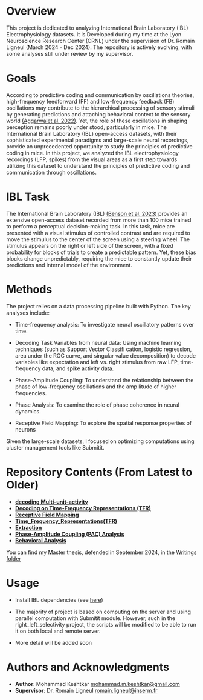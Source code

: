 # Overview

This project is dedicated to analyzing International Brain Laboratory (IBL) Electrophysiology datasets. It is Developed during my time at the Lyon Neuroscience Research Center (CRNL) under the supervision of Dr. Romain Ligneul (March 2024 - Dec 2024). The repository is actively evolving, with some analyses still under review by my supervisor.

# Goals

According to predictive coding and communication by oscillations theories, high-frequency feedforward (FF) and low-frequency feedback (FB) oscillations may contribute to the hierarchical processing of sensory stimuli by generating predictions and attaching behavioral context to the sensory world [(Aggarwalet al. 2022)](https://www.nature.com/articles/s41467-022-32378-x). Yet, the role of these oscillations in shaping perception remains poorly under stood, particularly in mice. The International Brain Laboratory (IBL) open-access datasets, with their sophisticated experimental paradigms and large-scale neural recordings, provide an unprecedented opportunity to study the principles of predictive coding in mice. In this project, we analyzed the IBL electrophysiology recordings (LFP, spikes) from the visual areas as a first step towards utilizing this dataset to understand the principles of predictive coding and communication through oscillations.

# IBL Task

The International Brain Laboratory (IBL) [(Benson et al. 2023)](https://www.biorxiv.org/content/10.1101/2023.07.04.547681v2.abstract) provides an extensive open-access dataset recorded from more than 100 mice trained to perform a perceptual decision-making task. In this task, mice are presented with a visual stimulus of controlled contrast and are required to move the stimulus to the center of the screen using a steering wheel. The stimulus appears on the right or left side of the screen, with a fixed probability for blocks of trials to create a predictable pattern. Yet, these bias blocks change unpredictably, requiring the mice to constantly update their predictions and internal model of the environment.

# Methods

The project relies on a data processing pipeline built with Python. The key analyses include:

-   Time-frequency analysis: To investigate neural oscillatory patterns over time.

-   Decoding Task Variables from neural data: Using machine learning techniques (such as Support Vector Classifi cation, logistic regression, area under the ROC curve, and singular value decomposition) to decode variables like expectation and left vs. right stimulus from raw LFP, time-frequency data, and spike activity data.

-   Phase-Amplitude Coupling: To understand the relationship between the phase of low-frequency oscillations and the amp litude of higher frequencies.

-   Phase Analysis: To examine the role of phase coherence in neural dynamics.

-   Receptive Field Mapping: To explore the spatial response properties of neurons

Given the large-scale datasets, I focused on optimizing computations using cluster management tools like Submitit.

# Repository Contents (From Latest to Older)

-   [**decoding Multi-unit-activity**](./decoding%20Multi-unit-activity/)
-   [**Decoding on Time-Frequency Representations (TFR)**](./decoding_onTFR/)
-   [**Receptive Field Mapping**](./Receptive_field_mapping/)
-   [**Time_Frequency_Representations(TFR)**](./Time_Frequency_Representations(TFR)/)
-   [**Extraction**](./extraction/)
-   [**Phase-Amplitude Coupling (PAC) Analysis**](./Phase_amplitude_coupling(PAC)/)
-   [**Behavioral Analysis**](./behavioral_analysis/)

You can find my Master thesis, defended in September 2024, in the [Writings folder](./Writings/)

# Usage

-   Install IBL dependencies (see [here](https://github.com/int-brain-lab/iblenv))

-   The majority of project is based on computing on the server and using parallel computation with Submitit module. However, such in the right_left_selectivity project, the scripts will be modified to be able to run it on both local and remote server.

-   More detail will be added soon

# Authors and Acknowledgments

-   **Author**: Mohammad Keshtkar [mohammad.m.keshtkar\@gmail.com](mohammad.m.keshtkar@gmail.com)
-   **Supervisor**: Dr. Romain Ligneul [romain.ligneul\@inserm.fr](romain.ligneul@inserm.fr)